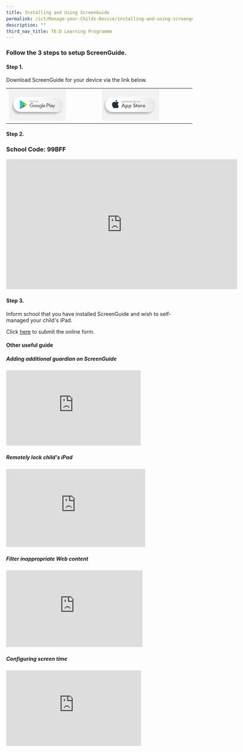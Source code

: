 ```yaml
---
title: Installing and Using ScreenGuide
permalink: /ict/Manage-your-Childs-Device/installing-and-using-screenguide/
description: ""
third_nav_title: TE:D Learning Programme
---
```

### Follow the 3 steps to setup ScreenGuide.
 

#### Step 1.

Download ScreenGuide for your device via the link below.
 
|  |  |
|---|---|
| <a href="[https://play.google.com/store/apps/details?id=com.mosyle.screenguide](https://play.google.com/store/apps/details?id=com.mosyle.screenguide)"><img style="width:65%" src="/images/usg1.png"></a> | <a href="https://apps.apple.com/us/app/screenguide-parental-control/id1114158345"><img style="width:65%" src="/images/usg2.png"></a> |

#### Step 2.

### School Code: 99BFF

<iframe width="625" height="351" src="https://www.youtube.com/embed/bXI3G9waJVM?list=PLTHVutaljrzkHPotUmPLi9NFNBwgDVr2N" title="Tutorial: How to create your account and add your child’s iPad in ScreenGuide Parental Control App" frameborder="0" allow="accelerometer; autoplay; clipboard-write; encrypted-media; gyroscope; picture-in-picture" allowfullscreen></iframe>

#### Step 3.

Inform school that you have installed ScreenGuide and wish to self-managed your child's iPad.

Click <a href="https://form.gov.sg/63bf4675994d6d00122c4bf2">here</a> to submit the online form.

#### Other useful guide

##### Adding additional guardian on ScreenGuide

<iframe width="364" height="203" src="https://www.youtube.com/embed/fQT-Dp7ixsU" title="ScreenGuide 102 - Adding Additional Guardian to Family" frameborder="0" allow="accelerometer; autoplay; clipboard-write; encrypted-media; gyroscope; picture-in-picture" allowfullscreen></iframe>

##### Remotely lock child's iPad

<iframe width="376" height="211" src="https://www.youtube.com/embed/T9AY4eB_aWA?list=PLTHVutaljrzkHPotUmPLi9NFNBwgDVr2N" title="Learn how to remotely lock your child’s iPad using ScreenGuide App" frameborder="0" allow="accelerometer; autoplay; clipboard-write; encrypted-media; gyroscope; picture-in-picture" allowfullscreen></iframe>

##### Filter inappropriate Web content

<iframe width="369" height="207" src="https://www.youtube.com/embed/kwK49124dts?list=PLTHVutaljrzkHPotUmPLi9NFNBwgDVr2N" title="How to filter inappropriate Web content for your children" frameborder="0" allow="accelerometer; autoplay; clipboard-write; encrypted-media; gyroscope; picture-in-picture" allowfullscreen></iframe>

##### Configuring screen time

<iframe width="365" height="204" src="https://www.youtube.com/embed/fC1TnaMfI-E?list=PLTHVutaljrzkHPotUmPLi9NFNBwgDVr2N" title="How to configure Screen Time and balance your child's screen exposure" frameborder="0" allow="accelerometer; autoplay; clipboard-write; encrypted-media; gyroscope; picture-in-picture" allowfullscreen></iframe>